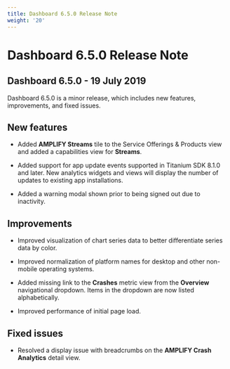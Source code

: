 ```yaml
---
title: Dashboard 6.5.0 Release Note
weight: '20'
---
```


# Dashboard 6.5.0 Release Note

## Dashboard 6.5.0 - 19 July 2019

Dashboard 6.5.0 is a minor release, which includes new features, improvements, and fixed issues.

## New features

* Added **AMPLIFY Streams** tile to the Service Offerings & Products view and added a capabilities view for **Streams**.

* Added support for app update events supported in Titanium SDK 8.1.0 and later. New analytics widgets and views will display the number of updates to existing app installations.

* Added a warning modal shown prior to being signed out due to inactivity.

## Improvements

* Improved visualization of chart series data to better differentiate series data by color.

* Improved normalization of platform names for desktop and other non-mobile operating systems.

* Added missing link to the **Crashes** metric view from the **Overview** navigational dropdown. Items in the dropdown are now listed alphabetically.

* Improved performance of initial page load.

## Fixed issues

* Resolved a display issue with breadcrumbs on the **AMPLIFY Crash Analytics** detail view.
